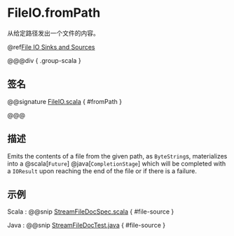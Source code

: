 # FileIO.fromPath

从给定路径发出一个文件的内容。

@ref[File IO Sinks and Sources](../index.md#file-io-sinks-and-sources)

@@@div { .group-scala }

## 签名

@@signature [FileIO.scala](/akka-stream/src/main/scala/akka/stream/scaladsl/FileIO.scala) { #fromPath }

@@@

## 描述

Emits the contents of a file from the given path, as `ByteString`s, materializes into a @scala[`Future`] @java[`CompletionStage`] which will be completed with
a `IOResult` upon reaching the end of the file or if there is a failure.

## 示例

Scala
:  @@snip [StreamFileDocSpec.scala](/akka-docs/src/test/scala/docs/stream/io/StreamFileDocSpec.scala) { #file-source }

Java
:  @@snip [StreamFileDocTest.java](/akka-docs/src/test/java/jdocs/stream/io/StreamFileDocTest.java) { #file-source }


